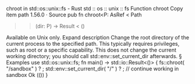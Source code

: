 chroot in std::os::unix::fs - Rust
std
::
os
::
unix
::
fs
Function
chroot
Copy item path
1.56.0
·
Source
pub fn chroot<P:
AsRef
<
Path
>>(dir: P) ->
Result
<
()
>
Available on
Unix
only.
Expand description
Change the root directory of the current process to the specified path.
This typically requires privileges, such as root or a specific capability.
This does not change the current working directory; you should call
std::env::set_current_dir
afterwards.
§
Examples
use
std::os::unix::fs;
fn
main() -> std::io::Result<()> {
    fs::chroot(
"/sandbox"
)
?
;
    std::env::set_current_dir(
"/"
)
?
;
// continue working in sandbox
Ok
(())
}
